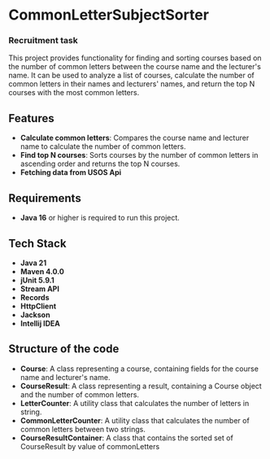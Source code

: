 # CommonLetterSubjectSorter
<h3>Recruitment task</h3>

This project provides functionality for finding and sorting courses based on the number of common letters between the course name and the lecturer's name. It can be used to analyze a list of courses, calculate the number of common letters in their names and lecturers' names, and return the top N courses with the most common letters.

## Features

- **Calculate common letters**: Compares the course name and lecturer name to calculate the number of common letters.
- **Find top N courses**: Sorts courses by the number of common letters in ascending order and returns the top N courses.
- **Fetching data from USOS Api**

## Requirements

- **Java 16** or higher is required to run this project.

## Tech Stack

- **Java 21**
- **Maven 4.0.0**
- **jUnit 5.9.1**
- **Stream API**
- **Records**
- **HttpClient**
- **Jackson**
- **Intellij IDEA**

## Structure of the code

- **Course**: A class representing a course, containing fields for the course name and lecturer's name.
- **CourseResult**: A class representing a result, containing a Course object and the number of common letters.
- **LetterCounter**: A utility class that calculates the number of letters in string.
- **CommonLetterCounter**: A utility class that calculates the number of common letters between two strings.
- **CourseResultContainer**: A class that contains the sorted set of CourseResult by value of commonLetters
